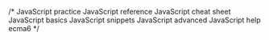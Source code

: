 /*
JavaScript practice
JavaScript reference
JavaScript cheat sheet
JavaScript basics
JavaScript snippets
JavaScript advanced
JavaScript help
ecma6
*/
